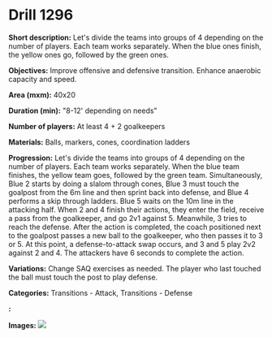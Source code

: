 # Drill 1296

**Short description:**
Let's divide the teams into groups of 4 depending on the number of players. Each team works separately. When the blue ones finish, the yellow ones go, followed by the green ones.

**Objectives:**
Improve offensive and defensive transition. Enhance anaerobic capacity and speed.

**Area (mxm):**
40x20

**Duration (min):**
"8-12' depending on needs"

**Number of players:**
At least 4 + 2 goalkeepers

**Materials:**
Balls, markers, cones, coordination ladders

**Progression:**
Let's divide the teams into groups of 4 depending on the number of players. Each team works separately. When the blue team finishes, the yellow team goes, followed by the green team. Simultaneously, Blue 2 starts by doing a slalom through cones, Blue 3 must touch the goalpost from the 6m line and then sprint back into defense, and Blue 4 performs a skip through ladders. Blue 5 waits on the 10m line in the attacking half. When 2 and 4 finish their actions, they enter the field, receive a pass from the goalkeeper, and go 2v1 against 5. Meanwhile, 3 tries to reach the defense. After the action is completed, the coach positioned next to the goalpost passes a new ball to the goalkeeper, who then passes it to 3 or 5. At this point, a defense-to-attack swap occurs, and 3 and 5 play 2v2 against 2 and 4. The attackers have 6 seconds to complete the action.

**Variations:**
Change SAQ exercises as needed. The player who last touched the ball must touch the post to play defense.

**Categories:**
Transitions - Attack, Transitions - Defense

**:**


**Images:**
![](https://www.coachingfutsal.com/\images\2fd206d1-1ad4-4d25-be34-56cd524ceb44.jpg)

